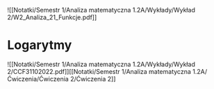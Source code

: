 ![[Notatki/Semestr 1/Analiza matematyczna 1.2A/Wykłady/Wykład 2/W2_Analiza_21_Funkcje.pdf]]

# Logarytmy

![[Notatki/Semestr 1/Analiza matematyczna 1.2A/Wykłady/Wykład 2/CCF31102022.pdf]][[Notatki/Semestr 1/Analiza matematyczna 1.2A/Ćwiczenia/Ćwiczenia 2/Ćwiczenia 2]]